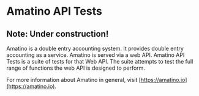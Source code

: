 # Amatino API Tests

## Note: Under construction!

Amatino is a double entry accounting system. It provides double entry accounting as a service. Amatino is served via a web API. Amatino API Tests is a suite of tests for that Web API. The suite attempts to test the full range of functions the web API is designed to perform.

For more information about Amatino in general, visit [https://amatino.io](https://amatino.io).